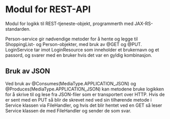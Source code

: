 # Modul for REST-API

Modul for logikk til REST-tjeneste-objekt, programmerth med JAX-RS-standarden. 

Person-service gir nødvendige metoder for å hente og legge til ShoppingList- og Person-objekter, med bruk av @GET og @PUT. 
LoginService tar imot LoginResource som inneholder et brukernavn og et passord, og svarer med en bruker hvis det var en gyldig kombinasjon.

## Bruk av JSON
Ved bruk av @Consumes(MediaType.APPLICATION_JSON) og @Produces(MediaType.APPLICATION_JSON) kan metodene bruke logikken for å skrive til og lese fra JSON-filer som er transportert over HTTP.
Hvis de er sent med en PUT så blir de skrevet ned ved sin tilhørende metode i Service klassen via FileHandler, og hvis det blir hentet ved en GET så leser Service klassen de med FileHandler og sender de som svar.
